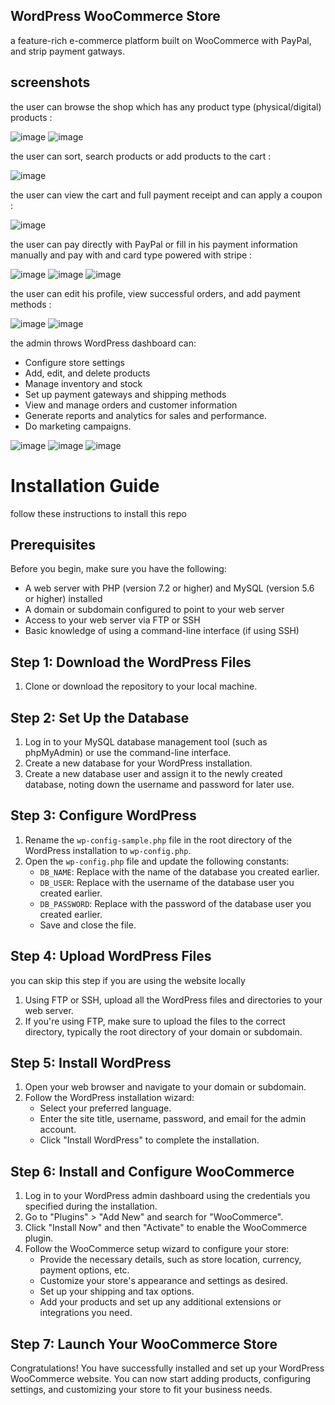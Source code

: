 ## WordPress WooCommerce Store
a feature-rich e-commerce platform built on WooCommerce with PayPal, and strip payment gatways.

## screenshots

the user can browse the shop which has any product type (physical/digital) products :

![image](https://github.com/AHMED-GAMAL-AG/WooCommerce_Store/assets/76778937/c8201e8c-2d1a-4a84-adde-0079b50b1432)
![image](https://github.com/AHMED-GAMAL-AG/WooCommerce_Store/assets/76778937/32d2d531-5a6a-4ebc-8789-4a5efcaa77d2)

the user can sort, search products or add products to the cart :

![image](https://github.com/AHMED-GAMAL-AG/WooCommerce_Store/assets/76778937/363270d8-c18e-4f6d-8961-f4a8697a6756)

the user can view the cart and full payment receipt and can apply a coupon :

![image](https://github.com/AHMED-GAMAL-AG/WooCommerce_Store/assets/76778937/c4d69ee9-f44e-4335-8a1e-ae984a171ce6)

the user can pay directly with PayPal or fill in his payment information manually and pay with and card type powered with stripe :

![image](https://github.com/AHMED-GAMAL-AG/WooCommerce_Store/assets/76778937/7890123c-2014-4b59-bc22-9aaf7176492a)
![image](https://github.com/AHMED-GAMAL-AG/WooCommerce_Store/assets/76778937/5e0a9f6f-6827-4acd-91cf-54c052e53c51)
![image](https://github.com/AHMED-GAMAL-AG/WooCommerce_Store/assets/76778937/a321f05a-d80e-4537-be42-ee1ea69d2f69)

the user can edit his profile, view successful orders, and add payment methods :

![image](https://github.com/AHMED-GAMAL-AG/WooCommerce_Store/assets/76778937/d47cfb98-5387-4c0f-909a-c3ec470b046e)
![image](https://github.com/AHMED-GAMAL-AG/WooCommerce_Store/assets/76778937/085b85d7-e933-414a-9e1b-9db71b99329a)

the admin throws WordPress dashboard can:

<ul>
<li>Configure store settings</li>
<li>Add, edit, and delete products</li>
<li>Manage inventory and stock</li>
<li>Set up payment gateways and shipping methods</li>
<li>View and manage orders and customer information</li>
<li>Generate reports and analytics for sales and performance.</li>
<li>Do marketing campaigns.</li>
</ul>

![image](https://github.com/AHMED-GAMAL-AG/WooCommerce_Store/assets/76778937/b05396d9-328c-45fb-9df3-9a87a0f84153)
![image](https://github.com/AHMED-GAMAL-AG/WooCommerce_Store/assets/76778937/936511b0-cb6f-4cef-a494-42da15f02e7e)
![image](https://github.com/AHMED-GAMAL-AG/WooCommerce_Store/assets/76778937/c3b0b62c-ed0c-486c-9ed0-98ea44ed3f5e)


# Installation Guide
follow these instructions to install this repo

## Prerequisites

Before you begin, make sure you have the following:

- A web server with PHP (version 7.2 or higher) and MySQL (version 5.6 or higher) installed
- A domain or subdomain configured to point to your web server
- Access to your web server via FTP or SSH
- Basic knowledge of using a command-line interface (if using SSH)

## Step 1: Download the WordPress Files

1. Clone or download the repository to your local machine.

## Step 2: Set Up the Database

1. Log in to your MySQL database management tool (such as phpMyAdmin) or use the command-line interface.
2. Create a new database for your WordPress installation.
3. Create a new database user and assign it to the newly created database, noting down the username and password for later use.

## Step 3: Configure WordPress

1. Rename the `wp-config-sample.php` file in the root directory of the WordPress installation to `wp-config.php`.
2. Open the `wp-config.php` file and update the following constants:
   - `DB_NAME`: Replace with the name of the database you created earlier.
   - `DB_USER`: Replace with the username of the database user you created earlier.
   - `DB_PASSWORD`: Replace with the password of the database user you created earlier.
   - Save and close the file.

## Step 4: Upload WordPress Files 
you can skip this step if you are using the website locally

1. Using FTP or SSH, upload all the WordPress files and directories to your web server.
2. If you're using FTP, make sure to upload the files to the correct directory, typically the root directory of your domain or subdomain.

## Step 5: Install WordPress

1. Open your web browser and navigate to your domain or subdomain.
2. Follow the WordPress installation wizard:
   - Select your preferred language.
   - Enter the site title, username, password, and email for the admin account.
   - Click "Install WordPress" to complete the installation.

## Step 6: Install and Configure WooCommerce

1. Log in to your WordPress admin dashboard using the credentials you specified during the installation.
2. Go to "Plugins" > "Add New" and search for "WooCommerce".
3. Click "Install Now" and then "Activate" to enable the WooCommerce plugin.
4. Follow the WooCommerce setup wizard to configure your store:
   - Provide the necessary details, such as store location, currency, payment options, etc.
   - Customize your store's appearance and settings as desired.
   - Set up your shipping and tax options.
   - Add your products and set up any additional extensions or integrations you need.

## Step 7: Launch Your WooCommerce Store

Congratulations! You have successfully installed and set up your WordPress WooCommerce website. You can now start adding products, configuring settings, and customizing your store to fit your business needs.


